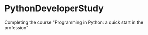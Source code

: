 # PythonDeveloperStudy
Сompleting the course "Programming in Python: a quick start in the profession"
